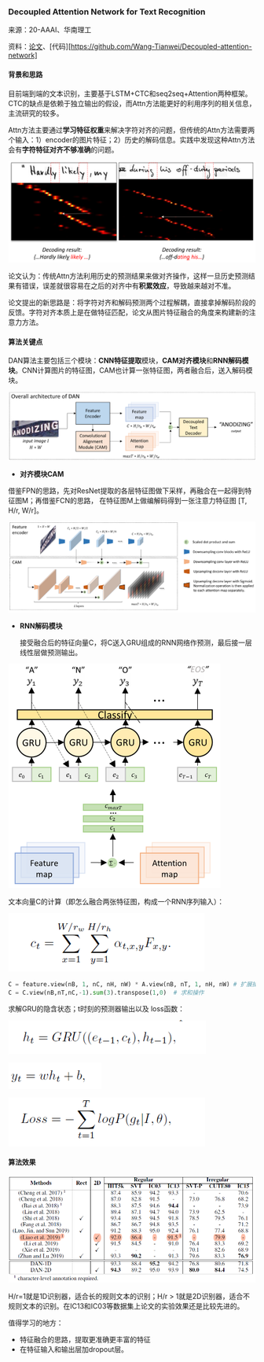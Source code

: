 ### Decoupled Attention Network for Text Recognition

来源：20-AAAI、华南理工

资料：[论文](https://arxiv.org/abs/1912.10205)、[代码][https://github.com/Wang-Tianwei/Decoupled-attention-network]

#### 背景和思路

目前端到端的文本识别，主要基于LSTM+CTC和seq2seq+Attention两种框架。CTC的缺点是依赖于独立输出的假设，而Attn方法能更好的利用序列的相关信息，主流研究的较多。

Attn方法主要通过**学习特征权重**来解决字符对齐的问题，但传统的Attn方法需要两个输入：1）encoder的图片特征；2）历史的解码信息。实践中发现这种Attn方法会有**字符特征对齐不够准确**的问题。

![](imgs\1593604338168.png)

论文认为：传统Attn方法利用历史的预测结果来做对齐操作，这样一旦历史预测结果有错误，误差就很容易在之后的对齐中有**积累效应**，导致越来越对不准。

论文提出的新思路是：将字符对齐和解码预测两个过程解耦，直接拿掉解码阶段的反馈。字符对齐本质上是在做特征匹配，论文从图片特征融合的角度来构建新的注意力方法。



#### 算法关键点

DAN算法主要包括三个模块：**CNN特征提取**模块，**CAM对齐模块**和**RNN解码模块**。CNN计算图片的特征图，CAM也计算一张特征图，两者融合后，送入解码模块。

![](imgs\1593593990397.png)

* **对齐模块CAM**

借鉴FPN的思路，先对ResNet提取的各层特征图做下采样，再融合在一起得到特征图M；再借鉴FCN的思路， 在特征图M上做编解码得到一张注意力特征图 [T, H/r, W/r]。

![](imgs\1593594060005.png)

* **RNN解码模块**

  接受融合后的特征向量C，将C送入GRU组成的RNN网络作预测，最后接一层线性层做预测输出。

<img src="imgs\1592635542642.png" style="zoom:50%;" />

文本向量C的计算（即怎么融合两张特征图，构成一个RNN序列输入）：

![](imgs\1592633144770.png)

```python
C = feature.view(nB, 1, nC, nH, nW) * A.view(nB, nT, 1, nH, nW) # 扩展操作
C = C.view(nB,nT,nC,-1).sum(3).transpose(1,0)  # 求和操作
```

求解GRU的隐含状态；t时刻的预测器输出以及 loss函数：

![](imgs\1592633956322.png)

![](imgs\1592633892253.png)

![](imgs\1592634071962.png)

#### 算法效果

![](imgs\1593602466540.png)

H/r=1就是1D识别器，适合长的规则文本的识别；H/r > 1就是2D识别器，适合不规则文本的识别。在IC13和IC03等数据集上论文的实验效果还是比较先进的。

值得学习的地方：

* 特征融合的思路，提取更准确更丰富的特征
* 在特征输入和输出层加dropout层。
